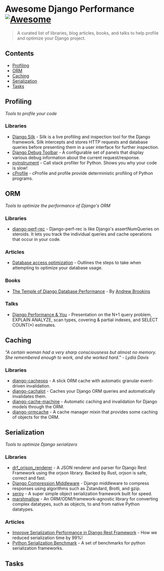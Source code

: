 # Awesome Django Performance [![Awesome](https://awesome.re/badge-flat2.svg)](https://awesome.re)

> A curated list of libraries, blog articles, books, and talks to help profile and optimize your Django project.

## Contents

- [Profiling](#profiling)
- [ORM](#orm)
- [Caching](#caching)
- [Serialization](#serialization)
- [Tasks](#tasks)

## Profiling

*Tools to profile your code*

### Libraries

- [Django Silk](https://github.com/jazzband/django-silk) - Silk is a live profiling and inspection tool for the Django framework. Silk intercepts and stores HTTP requests and database queries before presenting them in a user interface for further inspection.
- [Django Debug Toolbar](https://github.com/jazzband/django-debug-toolbar) - A configurable set of panels that display various debug information about the current request/response.
- [pyinstrument](https://github.com/joerick/pyinstrument) - Call stack profiler for Python. Shows you why your code is slow!
- [cProfile](https://docs.python.org/3.11/library/profile.html) - cProfile and profile provide deterministic profiling of Python programs.

## ORM

*Tools to optimize the performance of Django's ORM*

### Libraries

- [django-perf-rec](https://github.com/adamchainz/django-perf-rec) - Django-perf-rec is like Django's assertNumQueries on steroids. It lets you track the individual queries and cache operations that occur in your code.

### Articles

- [Database access optimization](https://docs.djangoproject.com/en/4.2/topics/db/optimization/) - Outlines the steps to take when attempting to optimize your database usage.

### Books

- [The Temple of Django Database Performance](https://spellbookpress.com/books/temple-of-django-database-performance/) - By [Andrew Brookins](https://andrewbrookins.com/)

### Talks

- [Django Performance & You](https://www.stephenmwangi.com/talks/django-perf-and-you/) - Presentation on the N+1 query problem, EXPLAIN ANALYZE, scan types, covering & partial indexes, and SELECT COUNT(*) estimates.

## Caching

*"A certain woman had a very sharp consciousness but almost no memory. She remembered enough to work, and she worked hard." - Lydia Davis*

### Libraries

- [django-cacheops](https://github.com/Suor/django-cacheops) - A slick ORM cache with automatic granular event-driven invalidation.
- [django-cachalot](https://github.com/noripyt/django-cachalot) - Caches your Django ORM queries and automatically invalidates them.
- [django-cache-machine](https://github.com/django-cache-machine/django-cache-machine) - Automatic caching and invalidation for Django models through the ORM.
- [django-ormcache](https://github.com/educreations/django-ormcache) - A cache manager mixin that provides some caching of objects for the ORM.

## Serialization

*Tools to optimize Django serializers*

### Libraries

- [drf_orjson_renderer](https://github.com/brianjbuck/drf_orjson_renderer) - A JSON renderer and parser for Django Rest Framework using the orjson library. Backed by Rust, orjson is safe, correct and fast.
- [Django Compression Middleware](https://github.com/friedelwolff/django-compression-middleware) -  Django middleware to compress responses using algorithms such as Zstandard, Brotli, and gzip.
- [serpy](https://github.com/clarkduvall/serpy) - A super simple object serialization framework built for speed.
- [marshmallow](https://github.com/marshmallow-code/marshmallow) - An ORM/ODM/framework-agnostic library for converting complex datatypes, such as objects, to and from native Python datatypes.

### Articles

- [Improve Serialization Performance in Django Rest Framework](https://hakibenita.com/django-rest-framework-slow) - How we reduced serialization time by 99%!
- [Python Serialization Benchmark](https://voidfiles.github.io/python-serialization-benchmark/) - A set of benchmarks for python serialization frameworks.

## Tasks
